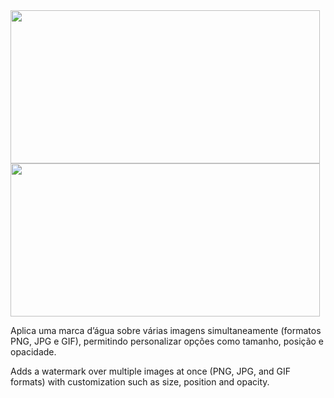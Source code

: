 <img width="495" height="245" src="https://github.com/user-attachments/assets/fa618ab5-fbb6-41db-8a8a-6bb1693eebf5" />
<img width="495" height="245" src="https://github.com/user-attachments/assets/2085c7ea-1d3e-4226-a33c-778f3b07edf3" />


Aplica uma marca d’água sobre várias imagens simultaneamente (formatos PNG, JPG e GIF), permitindo personalizar opções como tamanho, posição e opacidade.

Adds a watermark over multiple images at once (PNG, JPG, and GIF formats) with customization such as size, position and opacity.
